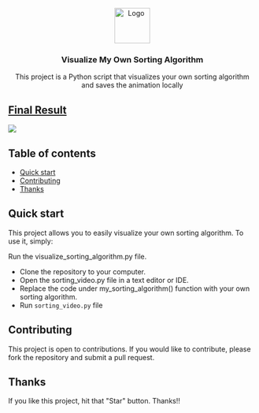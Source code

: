 <p align="center">
  <a href="https://example.com/">
    <img src="https://upload.wikimedia.org/wikipedia/en/thumb/3/37/Jumpman_logo.svg/1200px-Jumpman_logo.svg.png" alt="Logo" width=72 height=72>
  </a>

  <h3 align="center">Visualize My Own Sorting Algorithm</h3>

  <p align="center">
    This project is a Python script that visualizes your own sorting algorithm and saves the animation locally
    <br>
   
  </p>
</p>

## [Final Result](https://youtu.be/eXWidZiZQLE)

[![](https://github.com/githuberuser/Visualize-My-Own-Sorting-Algorithm/raw/main/my_sorting_algorithm.gif)](https://youtu.be/eXWidZiZQLE)

## Table of contents

- [Quick start](#quick-start)
- [Contributing](#contributing)
- [Thanks](#thanks)


## Quick start

This project allows you to easily visualize your own sorting algorithm. To use it, simply:



Run the visualize_sorting_algorithm.py file.


- Clone the repository to your computer.
- Open the sorting_video.py file in a text editor or IDE.
- Replace the code under my_sorting_algorithm() function with your own sorting algorithm.
- Run `sorting_video.py` file

## Contributing

This project is open to contributions. If you would like to contribute, please fork the repository and submit a pull request.

## Thanks

If you like this project, hit that "Star" button. Thanks!! 


